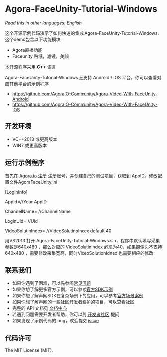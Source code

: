 # Agora-FaceUnity-Tutorial-Windows

*Read this in other languages: [English](README.md)*

 这个开源示例代码演示了如何快速的集成 Agora-FaceUnity-Tutorial-Windows. 这个demo包含以下功能模块

 - Agora直播功能
 - Faceunity 贴纸，滤镜，美颜

 本开源程序采用 **C++** 语言

Agora-FaceUnity-Tutorial-Windows 还支持 Android / IOS 平台，你可以查看对应其他平台的示例程序

- https://github.com/AgoraIO-Community/Agora-Video-With-FaceUnity-Android
- https://github.com/AgoraIO-Community/Agora-Video-With-FaceUnity-IOS

## 开发环境
* VC++2013 或更高版本
* WIN7 或更高版本

## 运行示例程序
首先在 [Agora.io 注册](https://dashboard.agora.io/cn/signup/) 注册账号，并创建自己的测试项目，获取到 AppID。修改配置文件AgoraFaceUnity.ini


[LoginInfo]

AppId=//Your AppID

ChannelName= //ChannelName

LoginUid= //Uid

VideoSolutinIndex= //VideoSolutinoIndex default 40

用VS2013 打开 Agora-FaceUnity-Tutorial-Windows.sln，程序中默认填写采集参数是640x480 ，那么对应的 VideoSolutinIndex 必须为40，如果摄像头不支持640x480 ，需要修改采集宽高，同时VideoSolutionIdnex 也需要相应的修改.


## 联系我们

- 如果你遇到了困难，可以先参阅[常见问题](https://docs.agora.io/cn/faq)
- 如果你想了解更多官方示例，可以参考[官方SDK示例](https://github.com/AgoraIO)
- 如果你想了解声网SDK在复杂场景下的应用，可以参考[官方场景案例](https://github.com/AgoraIO-usecase)
- 如果你想了解声网的一些社区开发者维护的项目，可以查看[社区](https://github.com/AgoraIO-Community)
- 完整的 API 文档见 [文档中心](https://docs.agora.io/cn/)
- 若遇到问题需要开发者帮助，你可以到 [开发者社区](https://rtcdeveloper.com/) 提问
- 如果发现了示例代码的 bug，欢迎提交 [issue](https://github.com/AgoraIO/FaceUnity/issues)

## 代码许可

The MIT License (MIT).
